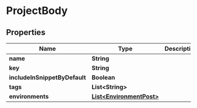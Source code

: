 
# ProjectBody

## Properties
Name | Type | Description | Notes
------------ | ------------- | ------------- | -------------
**name** | **String** |  | 
**key** | **String** |  | 
**includeInSnippetByDefault** | **Boolean** |  |  [optional]
**tags** | **List&lt;String&gt;** |  |  [optional]
**environments** | [**List&lt;EnvironmentPost&gt;**](EnvironmentPost.md) |  |  [optional]



